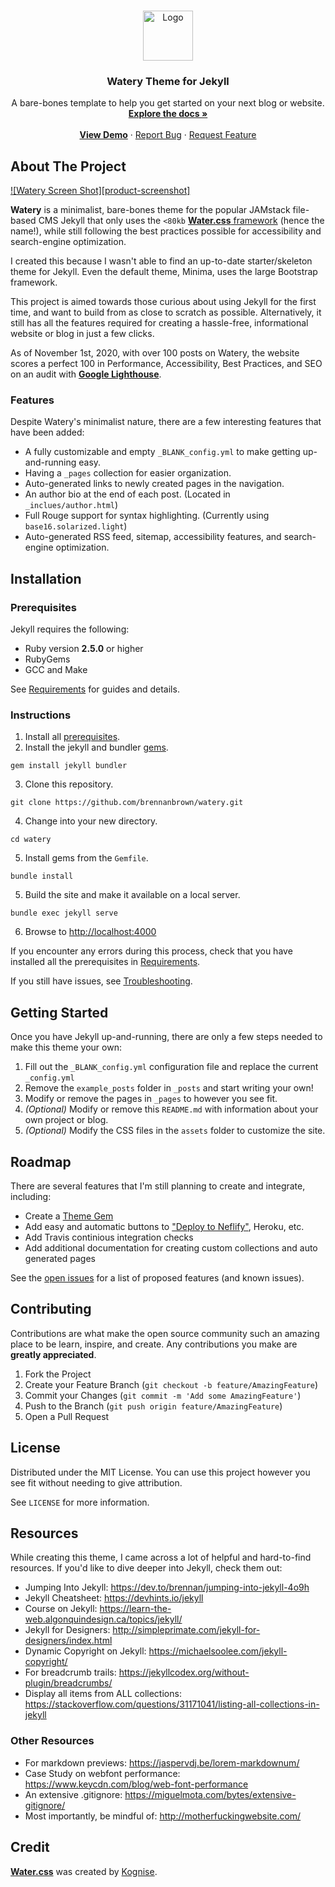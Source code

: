 <!-- PROJECT LOGO -->
<br />
<p align="center">
  <a href="https://github.com/brennanbrown/watery">
    <img src="https://i.postimg.cc/R04gwg7n/logo.png" alt="Logo" width="80" height="80">
  </a>

  <h3 align="center">Watery Theme for Jekyll</h3>

  <p align="center">
    A bare-bones template to help you get started on your next blog or website.
    <br />
    <a href="https://github.com/brennanbrown/watery"><strong>Explore the docs »</strong></a>
    <br />
    <br />
    <strong><a href="https://watery.netlify.app">View Demo</a></strong>
    ·
    <a href="https://github.com/brennanbrown/watery/issues">Report Bug</a>
    ·
    <a href="https://github.com/brennanbrown/watery/issues">Request Feature</a>
  </p>
</p>

<!-- ABOUT THE PROJECT -->
## About The Project

[![Watery Screen Shot][product-screenshot]](https://i.postimg.cc/jqHCFvPj/screenshot.png)

**Watery** is a minimalist, bare-bones theme for the popular JAMstack file-based CMS Jekyll that only uses the `<80kb` [**Water.css** framework](https://github.com/kognise/water.css) (hence the name!), while still following the best practices possible for accessibility and search-engine optimization.

I created this because I wasn't able to find an up-to-date starter/skeleton theme for Jekyll. Even the default theme, Minima, uses the large Bootstrap framework.

This project is aimed towards those curious about using Jekyll for the first time, and want to build from as close to scratch as possible. Alternatively, it still has all the features required for creating a hassle-free, informational website or blog in just a few clicks.

As of November 1st, 2020, with over 100 posts on Watery, the website scores a perfect 100 in Performance, Accessibility, Best Practices, and SEO on an audit with [**Google Lighthouse**](https://developers.google.com/web/tools/lighthouse).

### Features

Despite Watery's minimalist nature, there are a few interesting features that have been added:

- A fully customizable and empty `_BLANK_config.yml` to make getting up-and-running easy.
- Having a `_pages` collection for easier organization.
- Auto-generated links to newly created pages in the navigation.
- An author bio at the end of each post. (Located in `_inclues/author.html`)
- Full Rouge support for syntax highlighting. (Currently using `base16.solarized.light`)
- Auto-generated RSS feed, sitemap, accessibility features, and search-engine optimization.

## Installation

### Prerequisites

Jekyll requires the following:

* Ruby version **2.5.0** or higher
* RubyGems
* GCC and Make

See [Requirements](https://jekyllrb.com/docs/installation/#requirements) for guides and details.

### Instructions

1. Install all [prerequisites](https://jekyllrb.com/docs/installation/).
2. Install the jekyll and bundler [gems](https://jekyllrb.com/docs/ruby-101/#gems).
```
gem install jekyll bundler
```
3. Clone this repository.
```
git clone https://github.com/brennanbrown/watery.git
```
4. Change into your new directory.
```
cd watery
```
5. Install gems from the `Gemfile`.
```
bundle install
```
5. Build the site and make it available on a local server.
```
bundle exec jekyll serve
```
6. Browse to [http://localhost:4000](http://localhost:4000)

If you encounter any errors during this process, check that you have installed all the prerequisites in [Requirements](https://jekyllrb.com/docs/installation/#requirements). 

If you still have issues, see [Troubleshooting](https://jekyllrb.com/docs/troubleshooting/#configuration-problems).

## Getting Started

Once you have Jekyll up-and-running, there are only a few steps needed to make this theme your own:

1. Fill out the `_BLANK_config.yml` configuration file and replace the current `_config.yml`
2. Remove the `example_posts` folder in `_posts` and start writing your own!
3. Modify or remove the pages in `_pages` to however you see fit.
4. *(Optional)* Modify or remove this `README.md` with information about your own project or blog.
5. *(Optional)* Modify the CSS files in the `assets` folder to customize the site.

<!-- ROADMAP -->
## Roadmap

There are several features that I'm still planning to create and integrate, including:

- Create a [Theme Gem](https://jekyllrb.com/docs/themes/#publishing-your-theme)
- Add easy and automatic buttons to ["Deploy to Neflify"](https://docs.netlify.com/site-deploys/create-deploys/#deploy-to-netlify-button), Heroku, etc.
- Add Travis continious integration checks
- Add additional documentation for creating custom collections and auto generated pages

See the [open issues](https://github.com/othneildrew/Best-README-Template/issues) for a list of proposed features (and known issues).

<!-- CONTRIBUTING -->
## Contributing

Contributions are what make the open source community such an amazing place to be learn, inspire, and create. Any contributions you make are **greatly appreciated**.

1. Fork the Project
2. Create your Feature Branch (`git checkout -b feature/AmazingFeature`)
3. Commit your Changes (`git commit -m 'Add some AmazingFeature'`)
4. Push to the Branch (`git push origin feature/AmazingFeature`)
5. Open a Pull Request

<!-- LICENSE -->
## License

Distributed under the MIT License. You can use this project however you see fit without needing to give attribution. 

See `LICENSE` for more information.

## Resources

While creating this theme, I came across a lot of helpful and hard-to-find resources. If you'd like to dive deeper into Jekyll, check them out:

- Jumping Into Jekyll: https://dev.to/brennan/jumping-into-jekyll-4o9h
- Jekyll Cheatsheet: https://devhints.io/jekyll
- Course on Jekyll: https://learn-the-web.algonquindesign.ca/topics/jekyll/
- Jekyll for Designers: http://simpleprimate.com/jekyll-for-designers/index.html
- Dynamic Copyright on Jekyll: https://michaelsoolee.com/jekyll-copyright/
- For breadcrumb trails: https://jekyllcodex.org/without-plugin/breadcrumbs/
- Display all items from ALL collections: https://stackoverflow.com/questions/31171041/listing-all-collections-in-jekyll

### Other Resources

- For markdown previews: https://jaspervdj.be/lorem-markdownum/
- Case Study on webfont performance: https://www.keycdn.com/blog/web-font-performance
- An extensive .gitignore: https://miguelmota.com/bytes/extensive-gitignore/
- Most importantly, be mindful of: http://motherfuckingwebsite.com/

## Credit

[**Water.css**](https://watercss.kognise.dev/) was created by [Kognise](https://github.com/kognise).